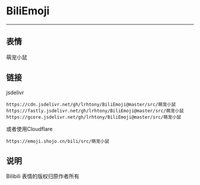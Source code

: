 # BiliEmoji
---
## 表情
萌宠小鼠
## 链接
jsdelivr
```
https://cdn.jsdelivr.net/gh/lrhtony/BiliEmoji@master/src/萌宠小鼠
https://fastly.jsdelivr.net/gh/lrhtony/BiliEmoji@master/src/萌宠小鼠
https://gcore.jsdelivr.net/gh/lrhtony/BiliEmoji@master/src/萌宠小鼠
```
或者使用Cloudflare
```
https://emoji.shojo.cn/bili/src/萌宠小鼠
```
## 说明
Bilibili 表情的版权归原作者所有
